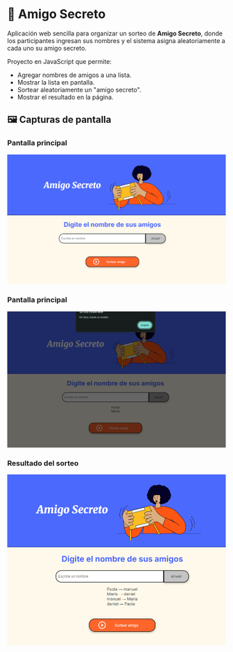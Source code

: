 # 🎁 Amigo Secreto

Aplicación web sencilla para organizar un sorteo de **Amigo Secreto**, donde los participantes ingresan sus nombres y el sistema asigna aleatoriamente a cada uno su amigo secreto.

Proyecto en JavaScript que permite:
- Agregar nombres de amigos a una lista.
- Mostrar la lista en pantalla.
- Sortear aleatoriamente un "amigo secreto".
- Mostrar el resultado en la página.


## 🖼 Capturas de pantalla

### Pantalla principal
![Pantalla principal](imagenes/ingresovalido.png)

### Pantalla principal
![Ingreso Inválido](imagenes/ingresoinvalido.png)

### Resultado del sorteo
![Resultado sorteo](imagenes/sorteoamigo.png)
